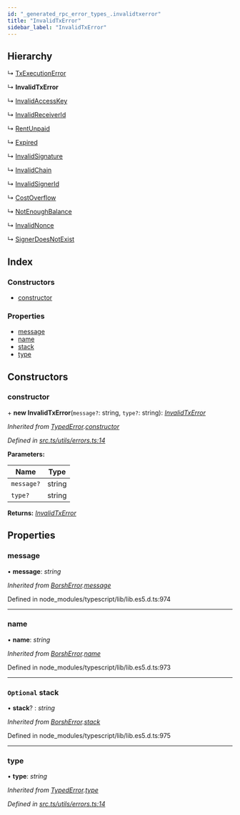 ```yaml
---
id: "_generated_rpc_error_types_.invalidtxerror"
title: "InvalidTxError"
sidebar_label: "InvalidTxError"
---
```


## Hierarchy

  ↳ [TxExecutionError](_generated_rpc_error_types_.txexecutionerror.md)

  ↳ **InvalidTxError**

  ↳ [InvalidAccessKey](_generated_rpc_error_types_.invalidaccesskey.md)

  ↳ [InvalidReceiverId](_generated_rpc_error_types_.invalidreceiverid.md)

  ↳ [RentUnpaid](_generated_rpc_error_types_.rentunpaid.md)

  ↳ [Expired](_generated_rpc_error_types_.expired.md)

  ↳ [InvalidSignature](_generated_rpc_error_types_.invalidsignature.md)

  ↳ [InvalidChain](_generated_rpc_error_types_.invalidchain.md)

  ↳ [InvalidSignerId](_generated_rpc_error_types_.invalidsignerid.md)

  ↳ [CostOverflow](_generated_rpc_error_types_.costoverflow.md)

  ↳ [NotEnoughBalance](_generated_rpc_error_types_.notenoughbalance.md)

  ↳ [InvalidNonce](_generated_rpc_error_types_.invalidnonce.md)

  ↳ [SignerDoesNotExist](_generated_rpc_error_types_.signerdoesnotexist.md)

## Index

### Constructors

* [constructor](_generated_rpc_error_types_.invalidtxerror.md#constructor)

### Properties

* [message](_generated_rpc_error_types_.invalidtxerror.md#message)
* [name](_generated_rpc_error_types_.invalidtxerror.md#name)
* [stack](_generated_rpc_error_types_.invalidtxerror.md#optional-stack)
* [type](_generated_rpc_error_types_.invalidtxerror.md#type)

## Constructors

###  constructor

\+ **new InvalidTxError**(`message?`: string, `type?`: string): *[InvalidTxError](_generated_rpc_error_types_.invalidtxerror.md)*

*Inherited from [TypedError](_utils_errors_.typederror.md).[constructor](_utils_errors_.typederror.md#constructor)*

*Defined in [src.ts/utils/errors.ts:14](https://github.com/nearprotocol/nearlib/blob/bf1ce09/src.ts/utils/errors.ts#L14)*

**Parameters:**

Name | Type |
------ | ------ |
`message?` | string |
`type?` | string |

**Returns:** *[InvalidTxError](_generated_rpc_error_types_.invalidtxerror.md)*

## Properties

###  message

• **message**: *string*

*Inherited from [BorshError](_utils_serialize_.borsherror.md).[message](_utils_serialize_.borsherror.md#message)*

Defined in node_modules/typescript/lib/lib.es5.d.ts:974

___

###  name

• **name**: *string*

*Inherited from [BorshError](_utils_serialize_.borsherror.md).[name](_utils_serialize_.borsherror.md#name)*

Defined in node_modules/typescript/lib/lib.es5.d.ts:973

___

### `Optional` stack

• **stack**? : *string*

*Inherited from [BorshError](_utils_serialize_.borsherror.md).[stack](_utils_serialize_.borsherror.md#optional-stack)*

Defined in node_modules/typescript/lib/lib.es5.d.ts:975

___

###  type

• **type**: *string*

*Inherited from [TypedError](_utils_errors_.typederror.md).[type](_utils_errors_.typederror.md#type)*

*Defined in [src.ts/utils/errors.ts:14](https://github.com/nearprotocol/nearlib/blob/bf1ce09/src.ts/utils/errors.ts#L14)*
